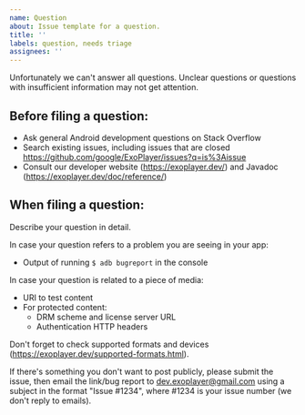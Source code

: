 ```yaml
---
name: Question
about: Issue template for a question.
title: ''
labels: question, needs triage
assignees: ''
---
```


Unfortunately we can't answer all questions. Unclear questions or questions with
insufficient information may not get attention.

Before filing a question:
-------------------------

- Ask general Android development questions on Stack Overflow
- Search existing issues, including issues that are closed
  https://github.com/google/ExoPlayer/issues?q=is%3Aissue
- Consult our developer website (https://exoplayer.dev/) and Javadoc
  (https://exoplayer.dev/doc/reference/)

When filing a question:
-------------------------

Describe your question in detail.

In case your question refers to a problem you are seeing in your app:

- Output of running `$ adb bugreport` in the console

In case your question is related to a piece of media:

- URI to test content
- For protected content:
  - DRM scheme and license server URL
  - Authentication HTTP headers

Don't forget to check supported formats and devices
(https://exoplayer.dev/supported-formats.html).

If there's something you don't want to post publicly, please submit the issue,
then email the link/bug report to dev.exoplayer@gmail.com using a subject in the
format "Issue #1234", where #1234 is your issue number (we don't reply to
emails).
